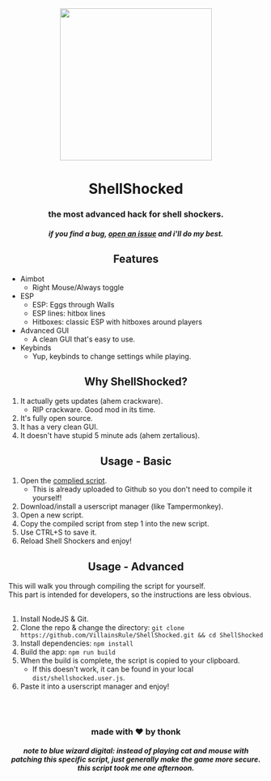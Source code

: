 <div align="center">
    <img src="https://i.imgur.com/uGszEV2.png" height="300">
    <h1>ShellShocked</h1>
    <h3>the most advanced hack for shell shockers.</h3>
    <h5>if you find a bug, <a href="https://github.com/VillainsRule/ShellShocked/issues">open an issue</a> and i'll do my best.</h5>
</div>

<h2 align="center">Features</h2>

- Aimbot
    - Right Mouse/Always toggle
- ESP
    - ESP: Eggs through Walls
    - ESP lines: hitbox lines
    - Hitboxes: classic ESP with hitboxes around players
- Advanced GUI
    - A clean GUI that's easy to use.
- Keybinds
    - Yup, keybinds to change settings while playing.

<h2 align="center">Why ShellShocked?</h2>

1. It actually gets updates (ahem crackware).
    - RIP crackware. Good mod in its time.
2. It's fully open source.
3. It has a very clean GUI.
4. It doesn't have stupid 5 minute ads (ahem zertalious).

<h2 align="center">Usage - Basic</h2>

1. Open the [complied script](https://raw.githubusercontent.com/VillainsRule/ShellShocked/master/dist/shellshocked.user.js).
    - This is already uploaded to Github so you don't need to compile it yourself!
2. Download/install a userscript manager (like Tampermonkey).
3. Open a new script.
4. Copy the compiled script from step 1 into the new script.
5. Use CTRL+S to save it.
6. Reload Shell Shockers and enjoy!

<h2 align="center">Usage - Advanced</h2>

This will walk you through compiling the script for yourself.<br>
This part is intended for developers, so the instructions are less obvious.<br>
<br>
1. Install NodeJS & Git.
2. Clone the repo & change the directory: `git clone https://github.com/VillainsRule/ShellShocked.git && cd ShellShocked`
3. Install dependencies: `npm install`
4. Build the app: `npm run build`
5. When the build is complete, the script is copied to your clipboard.
    - If this doesn't work, it can be found in your local `dist/shellshocked.user.js`.
6. Paste it into a userscript manager and enjoy!

<br>
<br>
<h3 align="center">made with ❤️ by thonk</h3>
<h5 align="center">note to blue wizard digital: instead of playing cat and mouse with patching this specific script, just generally make the game more secure.<br>this script took me one afternoon.</h5>